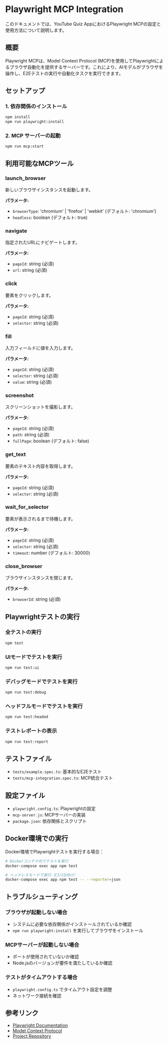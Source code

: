 # Playwright MCP Integration

このドキュメントでは、YouTube Quiz AppにおけるPlaywright MCPの設定と使用方法について説明します。

## 概要

Playwright MCPは、Model Context Protocol (MCP)を使用してPlaywrightによるブラウザ自動化を提供するサーバーです。これにより、AIモデルがブラウザを操作し、E2Eテストの実行や自動化タスクを実行できます。

## セットアップ

### 1. 依存関係のインストール

```bash
npm install
npm run playwright:install
```

### 2. MCP サーバーの起動

```bash
npm run mcp:start
```

## 利用可能なMCPツール

### launch_browser
新しいブラウザインスタンスを起動します。

**パラメータ:**
- `browserType`: 'chromium' | 'firefox' | 'webkit' (デフォルト: 'chromium')
- `headless`: boolean (デフォルト: true)

### navigate
指定されたURLにナビゲートします。

**パラメータ:**
- `pageId`: string (必須)
- `url`: string (必須)

### click
要素をクリックします。

**パラメータ:**
- `pageId`: string (必須)
- `selector`: string (必須)

### fill
入力フィールドに値を入力します。

**パラメータ:**
- `pageId`: string (必須)
- `selector`: string (必須)
- `value`: string (必須)

### screenshot
スクリーンショットを撮影します。

**パラメータ:**
- `pageId`: string (必須)
- `path`: string (必須)
- `fullPage`: boolean (デフォルト: false)

### get_text
要素のテキスト内容を取得します。

**パラメータ:**
- `pageId`: string (必須)
- `selector`: string (必須)

### wait_for_selector
要素が表示されるまで待機します。

**パラメータ:**
- `pageId`: string (必須)
- `selector`: string (必須)
- `timeout`: number (デフォルト: 30000)

### close_browser
ブラウザインスタンスを閉じます。

**パラメータ:**
- `browserId`: string (必須)

## Playwrightテストの実行

### 全テストの実行
```bash
npm test
```

### UIモードでテストを実行
```bash
npm run test:ui
```

### デバッグモードでテストを実行
```bash
npm run test:debug
```

### ヘッドフルモードでテストを実行
```bash
npm run test:headed
```

### テストレポートの表示
```bash
npm run test:report
```

## テストファイル

- `tests/example.spec.ts`: 基本的なE2Eテスト
- `tests/mcp-integration.spec.ts`: MCP統合テスト

## 設定ファイル

- `playwright.config.ts`: Playwrightの設定
- `mcp-server.js`: MCPサーバーの実装
- `package.json`: 依存関係とスクリプト

## Docker環境での実行

Docker環境でPlaywrightテストを実行する場合：

```bash
# Dockerコンテナ内でテストを実行
docker-compose exec app npm test

# ヘッドレスモードで実行（CI/CD向け）
docker-compose exec app npm test -- --reporter=json
```

## トラブルシューティング

### ブラウザが起動しない場合
- システムに必要な依存関係がインストールされているか確認
- `npm run playwright:install` を実行してブラウザをインストール

### MCPサーバーが起動しない場合
- ポートが使用されていないか確認
- Node.jsのバージョンが要件を満たしているか確認

### テストがタイムアウトする場合
- `playwright.config.ts` でタイムアウト設定を調整
- ネットワーク接続を確認

## 参考リンク

- [Playwright Documentation](https://playwright.dev/)
- [Model Context Protocol](https://modelcontextprotocol.io/)
- [Project Repository](https://github.com/beniyasan/ytb_intro_quiz)